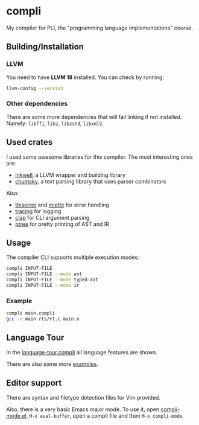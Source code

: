 # compli
My compiler for PLI, the "programming language implementations" course.

## Building/Installation

### LLVM
You need to have **LLVM 18** installed. You can check by running:
```sh
llvm-config --version
```

### Other dependencies
There are some more dependencies that will fail linking if not installed. Namely:
`libffi`, `libz`, `libzstd`, `libxml2`.

## Used crates
I used some awesome libraries for this compiler. The most interesting ones are:
- [inkwell](https://github.com/TheDan64/inkwell), a LLVM wrapper and building library
- [chumsky](https://github.com/zesterer/chumsky), a text parsing library that uses parser combinators

Also:
- [thiserror](https://github.com/dtolnay/thiserror) and [miette](https://github.com/zkat/miette) for error handling
- [tracing](https://github.com/tokio-rs/tracing) for logging
- [clap](https://github.com/clap-rs/clap) for CLI argument parsing
- [ptree](https://gitlab.com/Noughmad/ptree) for pretty printing of AST and IR

## Usage
The compiler CLI supports multiple execution modes:
```sh
compli INPUT-FILE
compli INPUT-FILE --mode ast
compli INPUT-FILE --mode typed-ast
compli INPUT-FILE --mode ir
```

### Example
```sh
compli main.compli
gcc -o main rts/rt.c main.o
```

## Language Tour
In the [language-tour.compli](./examples/language-tour.compli) all language features are shown.

There are also some more [examples](./examples/).

## Editor support
There are syntax and filetype detection files for Vim provided.

Also, there is a very basic Emacs major mode. To use it, open [compli-mode.el](./editor/emacs/compli-mode.el),
`M-x eval-buffer`, open a compli file and then `M-x compli-mode`.
